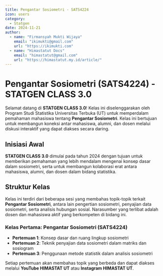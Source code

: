 ```yaml
--- 
title: Pengantar Sosiometri - SATS4224
icon: users
category:
  - Statgen
date: 2024-11-21
author:
  - name: "Firmansyah Mukti Wijaya"
    email: "ikimukti@gmail.com"
    url: "https://ikimukti.com"
  - name: "Himastatut Docs"
    email: "himastatut@gmail.com"
    url: "https://himastatut.my.id/article/"
--- 
```


# Pengantar Sosiometri (SATS4224) - STATGEN CLASS 3.0

Selamat datang di **STATGEN CLASS 3.0**! Kelas ini diselenggarakan oleh Program Studi Statistika Universitas Terbuka (UT) untuk memperdalam pemahaman mahasiswa tentang **Pengantar Sosiometri**. Kelas ini bertujuan untuk membangun koneksi antar mahasiswa, alumni, dan dosen melalui diskusi interaktif yang dapat diakses secara daring.

## Inisiasi Awal
**STATGEN CLASS 3.0** dimulai pada tahun 2024 dengan tujuan untuk memberikan pemahaman yang lebih mendalam mengenai konsep dasar dalam sosiometri, serta untuk membangun kolaborasi erat antara mahasiswa, alumni, dan dosen dalam bidang statistika.

## Struktur Kelas
Kelas ini terdiri dari beberapa sesi yang membahas topik-topik terkait **Pengantar Sosiometri**, antara lain pengertian sosiometri, penyajian data sosiometri, serta analisis hubungan sosial. Narasumber yang terlibat adalah dosen dan mahasiswa aktif yang berkompeten di bidang ini.

### Kelas Pertama: **Pengantar Sosiometri (SATS4224)**

- **Pertemuan 1**: Konsep dasar dan ruang lingkup sosiometri
- **Pertemuan 2**: Teknik penyajian data sosiometri dalam matriks dan sosiogram
- **Pertemuan 3**: Penggunaan metode statistik dalam analisis sosiometri

Setiap pertemuan akan membahas topik yang berbeda dan dapat diakses melalui **YouTube HIMASTAT UT** atau **Instagram HIMASTAT UT**.


<Catalog />
